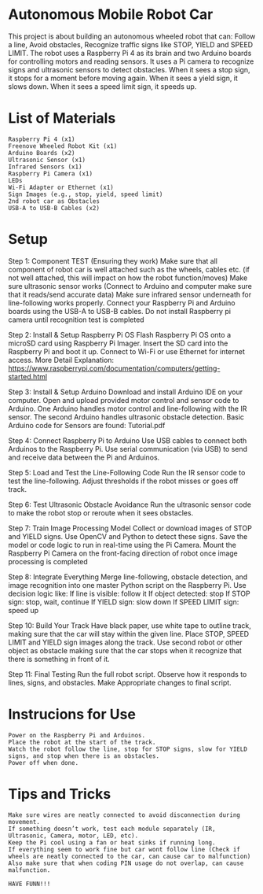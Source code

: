 # Autonomous Mobile Robot Car
This project is about building an autonomous wheeled robot that can: Follow a line, Avoid obstacles, Recognize traffic signs like STOP, YIELD and SPEED LIMIT. The robot uses a Raspberry Pi 4 as its brain and two Arduino boards for controlling motors and reading sensors. It uses a Pi camera to recognize signs and ultrasonic sensors to detect obstacles. When it sees a stop sign, it stops for a moment before moving again. When it sees a yield sign, it slows down. When it sees a speed limit sign, it speeds up. 

# List of Materials
    Raspberry Pi 4 (x1) 
    Freenove Wheeled Robot Kit (x1) 
    Arduino Boards (x2) 
    Ultrasonic Sensor (x1) 
    Infrared Sensors (x1) 
    Raspberry Pi Camera (x1) 
    LEDs 
    Wi-Fi Adapter or Ethernet (x1) 
    Sign Images (e.g., stop, yield, speed limit) 
    2nd robot car as Obstacles 
    USB-A to USB-B Cables (x2)

# Setup
Step 1: Component TEST (Ensuring they work) 
    Make sure that all component of robot car is well attached such as the wheels, cables etc. (if not well attached, this will impact on how the robot function/moves) 
    Make sure ultrasonic sensor works (Connect to Arduino and computer make sure that it reads/send accurate data) 
    Make sure infrared sensor underneath for line-following works properly. 
    Connect your Raspberry Pi and Arduino boards using the USB-A to USB-B cables. 
    Do not install Raspberry pi camera until recognition test is completed 

Step 2: Install & Setup Raspberry Pi OS 
    Flash Raspberry Pi OS onto a microSD card using Raspberry Pi Imager. 
    Insert the SD card into the Raspberry Pi and boot it up. 
    Connect to Wi-Fi or use Ethernet for internet access. 
    More Detail Explanation: https://www.raspberrypi.com/documentation/computers/getting-started.html

Step 3: Install & Setup Arduino 
    Download and install Arduino IDE on your computer. 
    Open and upload provided motor control and sensor code to Arduino. 
    One Arduino handles motor control and line-following with the IR sensor. 
    The second Arduino handles ultrasonic obstacle detection. 
    Basic Arduino code for Sensors are found: Tutorial.pdf 

Step 4: Connect Raspberry Pi to Arduino 
    Use USB cables to connect both Arduinos to the Raspberry Pi. 
    Use serial communication (via USB) to send and receive data between the Pi and Arduinos. 
    
Step 5: Load and Test the Line-Following Code 
    Run the IR sensor code to test the line-following. 
    Adjust thresholds if the robot misses or goes off track. 

Step 6: Test Ultrasonic Obstacle Avoidance 
    Run the ultrasonic sensor code to make the robot stop or reroute when it sees obstacles. 

Step 7: Train Image Processing Model 
    Collect or download images of STOP and YIELD signs. 
    Use OpenCV and Python to detect these signs. 
    Save the model or code logic to run in real-time using the Pi Camera. 
    Mount the Raspberry Pi Camera on the front-facing direction of robot once image processing is completed 

Step 8: Integrate Everything 
    Merge line-following, obstacle detection, and image recognition into one master Python script on the Raspberry Pi. 
    Use decision logic like: 
    If line is visible: follow it 
    If object detected: stop 
    If STOP sign: stop, wait, continue 
    If YIELD sign: slow down
    If SPEED LIMIT sign: speed up

Step 10: Build Your Track 
    Have black paper, use white tape to outline track, making sure that the car will stay within the given line. 
    Place STOP, SPEED LIMIT and YIELD sign images along the track. 
    Use second robot or other object as obstacle making sure that the car stops when it recognize that there is something in front of it.  

Step 11: Final Testing 
    Run the full robot script. 
    Observe how it responds to lines, signs, and obstacles. 
    Make Appropriate changes to final script.

# Instrucions for Use
    Power on the Raspberry Pi and Arduinos. 
    Place the robot at the start of the track. 
    Watch the robot follow the line, stop for STOP signs, slow for YIELD signs, and stop when there is an obstacles. 
    Power off when done.

# Tips and Tricks
    Make sure wires are neatly connected to avoid disconnection during movement. 
    If something doesn’t work, test each module separately (IR, Ultrasonic, Camera, motor, LED, etc). 
    Keep the Pi cool using a fan or heat sinks if running long. 
    If everything seem to work fine but car wont follow line (Check if wheels are neatly connected to the car, can cause car to malfunction) 
    Also make sure that when coding PIN usage do not overlap, can cause malfunction. 

    HAVE FUNN!!! 
